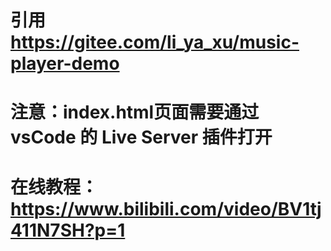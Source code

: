 # 引用 https://gitee.com/li_ya_xu/music-player-demo

# 注意：index.html页面需要通过 vsCode 的 Live Server 插件打开

# 在线教程：https://www.bilibili.com/video/BV1tj411N7SH?p=1
